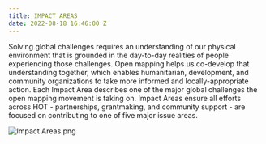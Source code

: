 ```yaml
---
title: IMPACT AREAS
date: 2022-08-18 16:46:00 Z
---
```


Solving global challenges requires an understanding of our physical environment that is grounded in the day-to-day realities of people experiencing those challenges. Open mapping helps us co-develop that understanding together, which enables humanitarian, development, and community organizations to take more informed and locally-appropriate action. Each Impact Area describes one of the major global challenges the open mapping movement is taking on. Impact Areas ensure all efforts across HOT - partnerships, grantmaking, and community support - are focused on contributing to one of five major issue areas.

![Impact Areas.png](/uploads/Impact%20Areas.png)